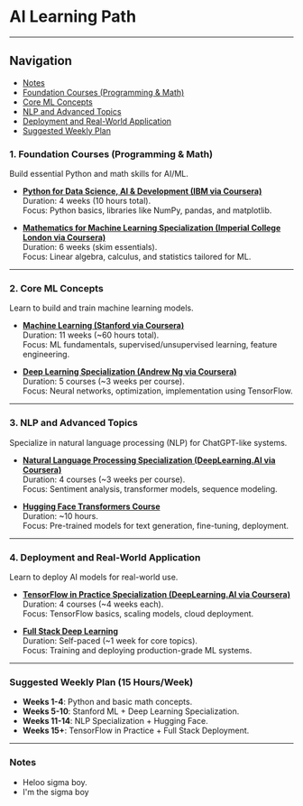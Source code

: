 # AI Learning Path

---

## Navigation

- [Notes](#notes)
- [Foundation Courses (Programming & Math)](#1-foundation-courses-programming--math)
- [Core ML Concepts](#2-core-ml-concepts)
- [NLP and Advanced Topics](#3-nlp-and-advanced-topics)
- [Deployment and Real-World Application](#4-deployment-and-real-world-application)
- [Suggested Weekly Plan](#suggested-weekly-plan-15-hoursweek)

### **1. Foundation Courses (Programming & Math)**

Build essential Python and math skills for AI/ML.

- **[Python for Data Science, AI & Development (IBM via Coursera)](https://www.coursera.org/learn/python-for-applied-data-science-ai)**  
  Duration: 4 weeks (10 hours total).  
  Focus: Python basics, libraries like NumPy, pandas, and matplotlib.

- **[Mathematics for Machine Learning Specialization (Imperial College London via Coursera)](https://www.coursera.org/specializations/mathematics-machine-learning)**  
  Duration: 6 weeks (skim essentials).  
  Focus: Linear algebra, calculus, and statistics tailored for ML.

---

### **2. Core ML Concepts**

Learn to build and train machine learning models.

- **[Machine Learning (Stanford via Coursera)](https://www.coursera.org/learn/machine-learning)**  
  Duration: 11 weeks (~60 hours total).  
  Focus: ML fundamentals, supervised/unsupervised learning, feature engineering.

- **[Deep Learning Specialization (Andrew Ng via Coursera)](https://www.coursera.org/specializations/deep-learning)**  
  Duration: 5 courses (~3 weeks per course).  
  Focus: Neural networks, optimization, implementation using TensorFlow.

---

### **3. NLP and Advanced Topics**

Specialize in natural language processing (NLP) for ChatGPT-like systems.

- **[Natural Language Processing Specialization (DeepLearning.AI via Coursera)](https://www.coursera.org/specializations/natural-language-processing)**  
  Duration: 4 courses (~3 weeks per course).  
  Focus: Sentiment analysis, transformer models, sequence modeling.

- **[Hugging Face Transformers Course](https://huggingface.co/course)**  
  Duration: ~10 hours.  
  Focus: Pre-trained models for text generation, fine-tuning, deployment.

---

### **4. Deployment and Real-World Application**

Learn to deploy AI models for real-world use.

- **[TensorFlow in Practice Specialization (DeepLearning.AI via Coursera)](https://www.coursera.org/specializations/tensorflow-in-practice)**  
  Duration: 4 courses (~4 weeks each).  
  Focus: TensorFlow basics, scaling models, cloud deployment.

- **[Full Stack Deep Learning](https://fullstackdeeplearning.com/)**  
  Duration: Self-paced (~1 week for core topics).  
  Focus: Training and deploying production-grade ML systems.

---

### **Suggested Weekly Plan (15 Hours/Week)**

- **Weeks 1-4**: Python and basic math concepts.
- **Weeks 5-10**: Stanford ML + Deep Learning Specialization.
- **Weeks 11-14**: NLP Specialization + Hugging Face.
- **Weeks 15+**: TensorFlow in Practice + Full Stack Deployment.

---

### **Notes**
- Heloo sigma boy.
- I'm the sigma boy
